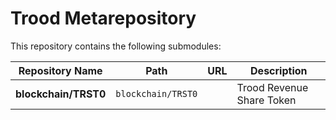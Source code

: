 # Trood Metarepository

This repository contains the following submodules:

| Repository Name | Path | URL | Description |
| --- | --- | --- | --- |
| **blockchain/TRST0** | `blockchain/TRST0` | []() | Trood Revenue Share Token |

